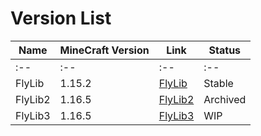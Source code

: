 # Version List

|Name|MineCraft Version|Link|Status|
----|----|----|----
|:--|:--|:--|:--|
|FlyLib|1.15.2|[FlyLib](https://github.com/TeamKun/FlyLib/tree/flylib-1)|Stable|
|FlyLib2|1.16.5|[FlyLib2](https://github.com/TeamKun/FlyLib/tree/flylib-2)|Archived|
|FlyLib3|1.16.5|[FlyLib3](https://github.com/TeamKun/FlyLib/tree/flylib-3)|WIP|